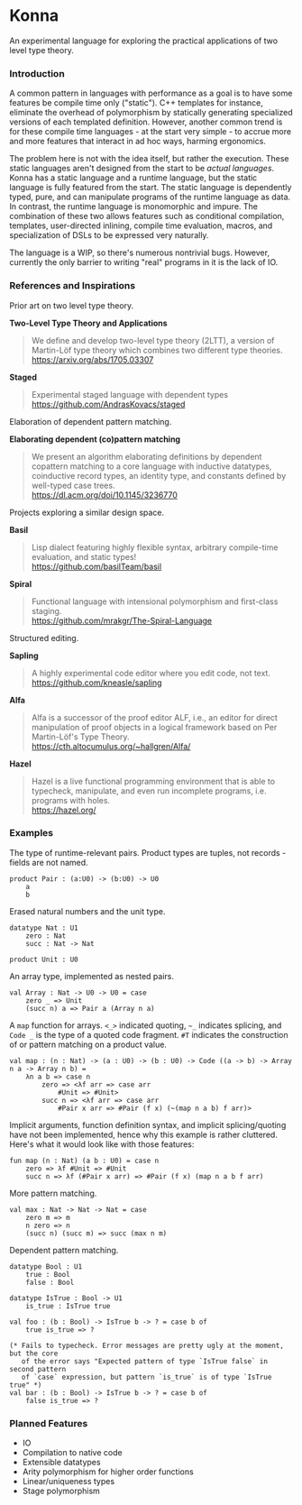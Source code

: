 # Konna

An experimental language for exploring the practical applications of two level type theory.

### Introduction

A common pattern in languages with performance as a goal is to have some features be compile time only ("static"). C++ templates for instance, eliminate the overhead of polymorphism by statically generating specialized versions of each templated definition. However, another common trend is for these compile time languages - at the start very simple - to accrue more and more features that interact in ad hoc ways, harming ergonomics.

The problem here is not with the idea itself, but rather the execution. These static languages aren't designed from the start to be *actual languages*. Konna has a static language and a runtime language, but the static language is fully featured from the start. The static language is dependently typed, pure, and can manipulate programs of the runtime language as data. In contrast, the runtime language is monomorphic and impure. The combination of these two allows features such as conditional compilation, templates, user-directed inlining, compile time evaluation, macros, and specialization of DSLs to be expressed very naturally.

The language is a WIP, so there's numerous nontrivial bugs. However, currently the only barrier to writing "real" programs in it is the lack of IO.

### References and Inspirations

Prior art on two level type theory.

**Two-Level Type Theory and Applications**
> We define and develop two-level type theory (2LTT), a version of Martin-Löf type theory which combines two different type theories.\
https://arxiv.org/abs/1705.03307

**Staged**
> Experimental staged language with dependent types\
https://github.com/AndrasKovacs/staged

Elaboration of dependent pattern matching.

**Elaborating dependent (co)pattern matching**
> We present an algorithm elaborating definitions by dependent copattern matching to a core language with inductive datatypes, coinductive record types, an identity type, and constants defined by well-typed case trees.\
https://dl.acm.org/doi/10.1145/3236770

Projects exploring a similar design space.

**Basil**
> Lisp dialect featuring highly flexible syntax, arbitrary compile-time evaluation, and static types!\
https://github.com/basilTeam/basil

**Spiral**
> Functional language with intensional polymorphism and first-class staging.\
https://github.com/mrakgr/The-Spiral-Language

Structured editing.

**Sapling**
> A highly experimental code editor where you edit code, not text.\
https://github.com/kneasle/sapling

**Alfa**
> Alfa is a successor of the proof editor ALF, i.e., an editor for direct manipulation of proof objects in a logical framework based on Per Martin-Löf's Type Theory.\
https://cth.altocumulus.org/~hallgren/Alfa/

**Hazel**
> Hazel is a live functional programming environment that is able to typecheck, manipulate, and even run incomplete programs, i.e. programs with holes.\
https://hazel.org/

### Examples

The type of runtime-relevant pairs. Product types are tuples, not records - fields are not named.
```
product Pair : (a:U0) -> (b:U0) -> U0
    a
    b
```
Erased natural numbers and the unit type.
```
datatype Nat : U1
    zero : Nat
    succ : Nat -> Nat

product Unit : U0
```
An array type, implemented as nested pairs.
```
val Array : Nat -> U0 -> U0 = case
    zero _ => Unit
    (succ n) a => Pair a (Array n a)
```
A `map` function for arrays. `<_>` indicated quoting, `~_` indicates splicing, and `Code _` is the type of a quoted code fragment. `#T` indicates the construction of or pattern matching on a product value.
```
val map : (n : Nat) -> (a : U0) -> (b : U0) -> Code ((a -> b) -> Array n a -> Array n b) =
    λn a b => case n
        zero => <λf arr => case arr
            #Unit => #Unit>
        succ n => <λf arr => case arr
            #Pair x arr => #Pair (f x) (~(map n a b) f arr)>
```
Implicit arguments, function definition syntax, and implicit splicing/quoting have not been implemented, hence why this example is rather cluttered. Here's what it would look like with those features:
```
fun map (n : Nat) (a b : U0) = case n
    zero => λf #Unit => #Unit
    succ n => λf (#Pair x arr) => #Pair (f x) (map n a b f arr)
```
More pattern matching.
```
val max : Nat -> Nat -> Nat = case
    zero m => m
    n zero => n
    (succ n) (succ m) => succ (max n m)
```
Dependent pattern matching.
```
datatype Bool : U1
    true : Bool
    false : Bool

datatype IsTrue : Bool -> U1
    is_true : IsTrue true

val foo : (b : Bool) -> IsTrue b -> ? = case b of
    true is_true => ?

(* Fails to typecheck. Error messages are pretty ugly at the moment, but the core
   of the error says "Expected pattern of type `IsTrue false` in second pattern
   of `case` expression, but pattern `is_true` is of type `IsTrue true" *)
val bar : (b : Bool) -> IsTrue b -> ? = case b of
    false is_true => ?
```

### Planned Features

* IO
* Compilation to native code
* Extensible datatypes
* Arity polymorphism for higher order functions
* Linear/uniqueness types
* Stage polymorphism